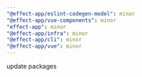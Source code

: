 ```yaml
---
"@effect-app/eslint-codegen-model": minor
"@effect-app/vue-components": minor
"effect-app": minor
"@effect-app/infra": minor
"@effect-app/cli": minor
"@effect-app/vue": minor
---
```


update packages
